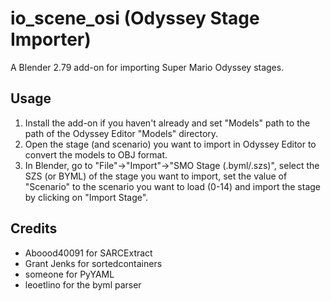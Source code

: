 # io_scene_osi (Odyssey Stage Importer)
A Blender 2.79 add-on for importing Super Mario Odyssey stages.

## Usage
1. Install the add-on if you haven't already and set "Models" path to the path of the Odyssey Editor "Models" directory.
2. Open the stage (and scenario) you want to import in Odyssey Editor to convert the models to OBJ format.
3. In Blender, go to "File"->"Import"->"SMO Stage (.byml/.szs)", select the SZS (or BYML) of the stage you want to import, set the value of "Scenario" to the scenario you want to load (0-14) and import the stage by clicking on "Import Stage".

## Credits
- Aboood40091 for SARCExtract
- Grant Jenks for sortedcontainers
- someone for PyYAML
- leoetlino for the byml parser
